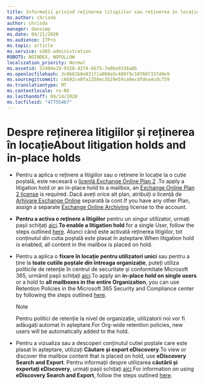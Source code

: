 ```yaml
---
title: Informații privind reținerea litigiilor sau reținerea în locație
ms.author: chrisda
author: chrisda
manager: dansimp
ms.date: 04/21/2020
ms.audience: ITPro
ms.topic: article
ms.service: o365-administration
ROBOTS: NOINDEX, NOFOLLOW
localization_priority: Normal
ms.assetid: 52484e19-9328-42f4-b675-7e0be9338a8b
ms.openlocfilehash: 3c0681b8e031f1a060a5c400f9c10760f33749e9
ms.sourcegitcommit: c6692ce0fa1358ec3529e59ca0ecdfdea4cdc759
ms.translationtype: MT
ms.contentlocale: ro-RO
ms.lasthandoff: 09/14/2020
ms.locfileid: "47755467"
---
```

# <a name="about-litigation-holds-and-in-place-holds"></a><span data-ttu-id="cbd6c-102">Despre reținerea litigiilor și reținerea în locație</span><span class="sxs-lookup"><span data-stu-id="cbd6c-102">About litigation holds and in-place holds</span></span>

- <span data-ttu-id="cbd6c-103">Pentru a aplica o reținere a litigiilor sau o reținere în locație la o cutie poștală, este necesară o [licență Exchange Online Plan 2](https://docs.microsoft.com/office365/servicedescriptions/office-365-platform-service-description/office-365-plan-options) .</span><span class="sxs-lookup"><span data-stu-id="cbd6c-103">To apply a litigation hold or an in-place hold to a mailbox, an [Exchange Online Plan 2 license](https://docs.microsoft.com/office365/servicedescriptions/office-365-platform-service-description/office-365-plan-options) is required.</span></span> <span data-ttu-id="cbd6c-104">Dacă aveți orice alt plan, atribuiți o licență de [Arhivare Exchange Online](https://docs.microsoft.com/office365/servicedescriptions/exchange-online-archiving-service-description/exchange-online-archiving-service-description) separată la cont.</span><span class="sxs-lookup"><span data-stu-id="cbd6c-104">If you have any other Plan, assign a separate [Exchange Online Archiving](https://docs.microsoft.com/office365/servicedescriptions/exchange-online-archiving-service-description/exchange-online-archiving-service-description) license to the account.</span></span> 
    
- <span data-ttu-id="cbd6c-105">**Pentru a activa o reținere a litigiilor** pentru un singur utilizator, urmați pașii schițați [aici](https://docs.microsoft.com/office365/SecurityCompliance/place-a-mailbox-on-litigation-hold).</span><span class="sxs-lookup"><span data-stu-id="cbd6c-105">**To enable a litigation hold** for a single User, follow the steps outlined [here](https://docs.microsoft.com/office365/SecurityCompliance/place-a-mailbox-on-litigation-hold).</span></span> <span data-ttu-id="cbd6c-106">Atunci când este activată reținerea litigiilor, tot conținutul din cutia poștală este plasat în așteptare.</span><span class="sxs-lookup"><span data-stu-id="cbd6c-106">When litigation hold is enabled, all content in the mailbox is placed on hold.</span></span>
    
- <span data-ttu-id="cbd6c-107">Pentru a aplica o **fixare în locație pentru utilizatori unici** sau pentru a ține la **toate cutiile poștale din întreaga organizație**, puteți utiliza politicile de retenție în centrul de securitate și conformitate Microsoft 365, urmând pașii schițați [aici]( https://docs.microsoft.com/microsoft-365/compliance/retention-policies).</span><span class="sxs-lookup"><span data-stu-id="cbd6c-107">To apply an **in-place hold on single users** or a hold to **all mailboxes in the entire Organization**, you can use Retention Policies in the Microsoft 365 Security and Compliance center by following the steps outlined [here]( https://docs.microsoft.com/microsoft-365/compliance/retention-policies).</span></span>
    
    > [!NOTE]
    > <span data-ttu-id="cbd6c-108">Pentru politici de retenție la nivel de organizație, utilizatorii noi vor fi adăugați automat în așteptare.</span><span class="sxs-lookup"><span data-stu-id="cbd6c-108">For Org-wide retention policies, new users will be automatically added to the hold.</span></span> 
  
- <span data-ttu-id="cbd6c-109">Pentru a vizualiza sau a descoperi conținutul cutiei poștale care este plasat în așteptare, utilizați **Căutare și export eDiscovery**.</span><span class="sxs-lookup"><span data-stu-id="cbd6c-109">To view or discover the mailbox content that is placed on hold, use **eDiscovery Search and Export**.</span></span> <span data-ttu-id="cbd6c-110">Pentru informații despre utilizarea **căutării și exportați eDiscovery**, urmați pașii schițați [aici](https://docs.microsoft.com/microsoft-365/compliance/export-search-results).</span><span class="sxs-lookup"><span data-stu-id="cbd6c-110">For information on using **eDiscovery Search and Export**, follow the steps outlined [here](https://docs.microsoft.com/microsoft-365/compliance/export-search-results).</span></span>
    

